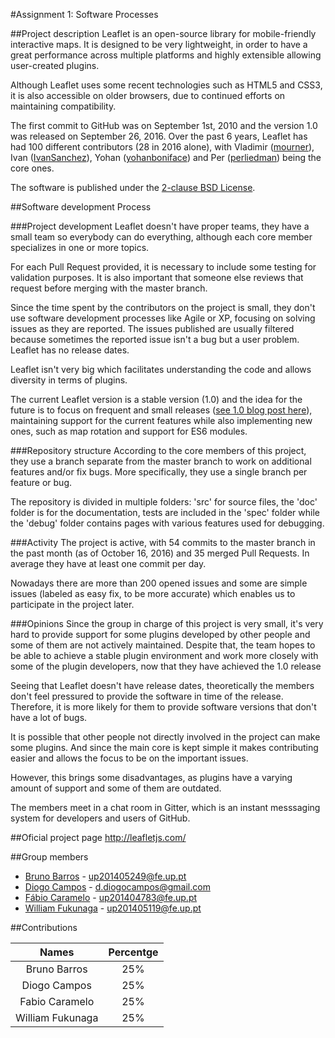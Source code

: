#Assignment 1: Software Processes

##Project description
Leaflet is an open-source library for mobile-friendly interactive maps. It is designed to be very lightweight, in order to have a great performance across multiple platforms and highly extensible allowing user-created plugins.

Although Leaflet uses some recent technologies such as HTML5 and CSS3, it is also accessible on older browsers, due to continued efforts on maintaining compatibility.

The first commit to GitHub was on September 1st, 2010 and the version 1.0 was released on September 26, 2016. Over the past 6 years, Leaflet has had 100 different contributors (28 in 2016 alone), with Vladimir ([mourner](https://github.com/mourner)), Ivan ([IvanSanchez](https://github.com/IvanSanchez)), Yohan ([yohanboniface](https://github.com/yohanboniface)) and Per ([perliedman](https://github.com/perliedman)) being the core ones.

The software is published under the [2-clause BSD License](https://github.com/Leaflet/Leaflet/blob/master/LICENSE).

##Software development Process

###Project development
Leaflet doesn't have proper teams, they have a small team so everybody can do everything, although each core member specializes in one or more topics.

For each Pull Request provided, it is necessary to include some testing for validation purposes. It is also important that someone else reviews that request before merging with the master branch.

Since the time spent by the contributors on the project is small, they don't use software development processes like Agile or XP, focusing on solving issues as they are reported. The issues published are usually filtered because sometimes the reported issue isn't a bug but a user problem. Leaflet has no release dates.

Leaflet isn't very big which facilitates understanding the code and allows diversity in terms of plugins.

The current Leaflet version is a stable version (1.0) and the idea for the future is to focus on frequent and small releases ([see 1.0 blog post here](http://leafletjs.com/2016/09/27/leaflet-1.0-final.html)), maintaining support for the current features while also implementing new ones, such as map rotation and support for ES6 modules.

###Repository structure
According to the core members of this project, they use a branch separate from the master branch to work on additional features and/or fix bugs. More specifically, they use a single branch per feature or bug.

The repository is divided in multiple folders: 'src' for source files, the 'doc' folder is for the documentation, tests are included in the 'spec' folder while the 'debug' folder contains pages with various features used for debugging.

###Activity
The project is active, with 54 commits to the master branch in the past month (as of October 16, 2016) and 35 merged Pull Requests. In average they have at least one commit per day.

Nowadays there are more than 200 opened issues and some are simple issues (labeled as easy fix, to be more accurate) which enables us to participate in the project later.

###Opinions
Since the group in charge of this project is very small, it's very hard to provide support for some plugins developed by other people and some of them are not actively maintained. Despite that, the team hopes to be able to achieve a stable plugin environment and work more closely with some of the plugin developers, now that they have achieved the 1.0 release

Seeing that Leaflet doesn't have release dates, theoretically the members don't feel pressured to provide the software in time of the release. Therefore, it is more likely for them to provide software versions that don't have a lot of bugs.

It is possible that other people not directly involved in the project can make some plugins. And since the main core is kept simple it makes contributing easier and allows the focus to be on the important issues.

However, this brings some disadvantages, as plugins have a varying amount of support and some of them are outdated.

The members meet in a chat room in Gitter, which is an instant messsaging system for developers and users of GitHub.

##Oficial project page
http://leafletjs.com/

##Group members
* [Bruno Barros](https://github.com/BrunoBarros21) - up201405249@fe.up.pt
* [Diogo Campos](https://github.com/DiogoMCampos) - d.diogocampos@gmail.com
* [Fábio Caramelo](https://github.com/Caramelo18) - up201404783@fe.up.pt
* [William Fukunaga](https://github.com/williamnf) - up201405119@fe.up.pt

##Contributions

|       **Names**   | **Percentge** |
|:----------------:	|:------------:	|
| Bruno Barros     	|      25%     	|
| Diogo Campos     	|      25%     	|
| Fabio Caramelo   	|      25%     	|
| William Fukunaga 	|      25%     	|

